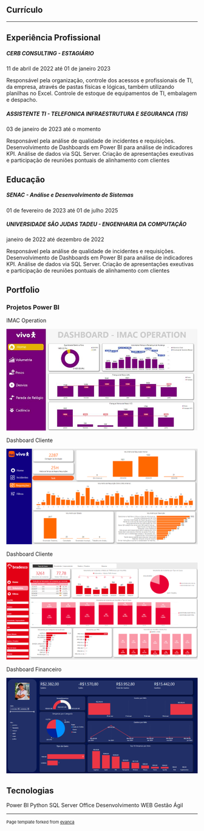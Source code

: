 ## Currículo 

---

<h2>Experiência Profissional</h2>

<h5>CERB CONSULTING - ESTAGIÁRIO</h5>
<p>11 de abril de 2022 até 01 de janeiro 2023</p>
<p>Responsável pela organização, controle dos acessos e profissionais de TI, da empresa, através de pastas físicas e lógicas, também utilizando planilhas no Excel. Controle de estoque de equipamentos de TI, embalagem e despacho.
<p>

<h5>ASSISTENTE TI - TELEFONICA INFRAESTRUTURA E SEGURANCA (TIS)</h5>
<p>03 de janeiro de 2023 até o momento</p>
<p>Responsável pela análise de qualidade de incidentes e requisições.
Desenvolvimento de Dashboards em Power BI para análise de indicadores KPI.
Análise de dados via SQL Server.
Criação de apresentações exeutivas e participação de reuniões pontuais de alinhamento com clientes</p>



<h2>Educação</h2>

<h5>SENAC - Análise e Desenvolvimento de Sistemas</h5>
<p>01 de fevereiro de 2023 até 01 de julho 2025</p>

<h5>UNIVERSIDADE SÃO JUDAS TADEU - ENGENHARIA DA COMPUTAÇÃO</h5>
<p>janeiro de 2022 até dezembro de 2022</p>
<p>Responsável pela análise de qualidade de incidentes e requisições.
Desenvolvimento de Dashboards em Power BI para análise de indicadores KPI.
Análise de dados via SQL Server.
Criação de apresentações exeutivas e participação de reuniões pontuais de alinhamento com clientes</p>



<h2>Portfolio</h2>


<h3>Projetos Power BI</h3>

<p>IMAC Operation</p>
<img src="images/pbi_imac.jpg?raw=true"/>


<p>Dashboard Cliente</p>
<img src="images/pbi_itau.png?raw=true"/>

<p>Dashboard Cliente</p>
<img src="images/pbi_bradesco.png?raw=true"/>


<p>Dashboard Financeiro</p>
<img src = "images/dashboard_financeiro.png?raw=true">

<h2>Tecnologias</h2>

<l>Power BI</l>
<l>Python</l>
<l>SQL Server</l>
<l>Office</l>
<l>Desenvolvimento WEB</l>
<l>Gestão Ágil</l>

---
<p style="font-size:11px">Page template forked from <a href="https://github.com/evanca/quick-portfolio">evanca</a></p>
<!-- Remove above link if you don't want to attibute -->
